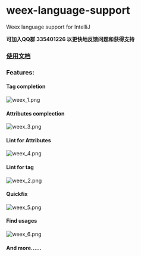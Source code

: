 # weex-language-support
Weex language support for IntelliJ    

**可加入QQ群 335401226 以更快地反馈问题和获得支持**    

### [使用文档](http://weex.incubator.apache.org/cn/guide/tools/plugin.html)

### Features:    
#### Tag completion    
![weex_1.png](https://ooo.0o0.ooo/2016/10/18/5805e0d351233.png)    

#### Attributes complection    
![weex_3.png](https://ooo.0o0.ooo/2016/10/18/5805e0d35338d.png)    

#### Lint for Attributes    
![weex_4.png](https://ooo.0o0.ooo/2016/10/18/5805e0d358900.png)    

#### Lint for tag    
![weex_2.png](https://ooo.0o0.ooo/2016/10/18/5805e0d3769f6.png)    

#### Quickfix    
![weex_5.png](https://ooo.0o0.ooo/2016/10/18/5805e3e578f10.png)    

#### Find usages    
![weex_6.png](https://ooo.0o0.ooo/2016/10/18/5805e3e5a3003.png)    

#### And more……

